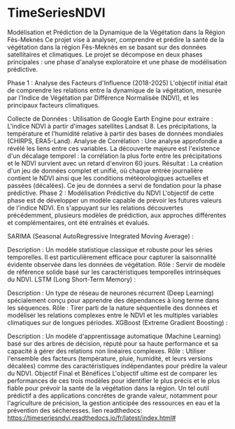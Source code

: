 # TimeSeriesNDVI

Modélisation et Prédiction de la Dynamique de la Végétation dans la Région Fès-Meknès
Ce projet vise à analyser, comprendre et prédire la santé de la végétation dans la région Fès-Meknès en se basant sur des données satellitaires et climatiques. Le projet se décompose en deux phases principales : une phase d'analyse exploratoire et une phase de modélisation prédictive.

Phase 1 : Analyse des Facteurs d'Influence (2018-2025)
L'objectif initial était de comprendre les relations entre la dynamique de la végétation, mesurée par l'Indice de Végétation par Différence Normalisée (NDVI), et les principaux facteurs climatiques.

Collecte de Données : Utilisation de Google Earth Engine pour extraire :
L'indice NDVI à partir d'images satellites Landsat 8.
Les précipitations, la température et l'humidité relative à partir des bases de données mondiales (CHIRPS, ERA5-Land).
Analyse de Corrélation : Une analyse approfondie a révélé les liens entre ces variables. La découverte majeure est l'existence d'un décalage temporel : la corrélation la plus forte entre les précipitations et le NDVI survient avec un retard d'environ 60 jours.
Résultat : La création d'un jeu de données complet et unifié, où chaque entrée journalière contient le NDVI ainsi que les conditions météorologiques actuelles et passées (décalées). Ce jeu de données a servi de fondation pour la phase prédictive.
Phase 2 : Modélisation Prédictive du NDVI
L'objectif de cette phase est de développer un modèle capable de prévoir les futures valeurs de l'indice NDVI. En s'appuyant sur les relations découvertes précédemment, plusieurs modèles de prédiction, aux approches différentes et complémentaires, ont été entraînés et évalués.

SARIMA (Seasonal AutoRegressive Integrated Moving Average) :

Description : Un modèle statistique classique et robuste pour les séries temporelles. Il est particulièrement efficace pour capturer la saisonnalité évidente observée dans les données de végétation.
Rôle : Servir de modèle de référence solide basé sur les caractéristiques temporelles intrinsèques du NDVI.
LSTM (Long Short-Term Memory) :

Description : Un type de réseau de neurones récurrent (Deep Learning) spécialement conçu pour apprendre des dépendances à long terme dans les séquences.
Rôle : Tirer parti de la nature séquentielle des données et modéliser les relations complexes entre le NDVI et les multiples variables climatiques sur de longues périodes.
XGBoost (Extreme Gradient Boosting) :

Description : Un modèle d'apprentissage automatique (Machine Learning) basé sur des arbres de décision, réputé pour sa haute performance et sa capacité à gérer des relations non linéaires complexes.
Rôle : Utiliser l'ensemble des facteurs (température, pluie, humidité, et leurs versions décalées) comme des caractéristiques indépendantes pour prédire la valeur du NDVI.
Objectif Final et Bénéfices
L'objectif ultime est de comparer les performances de ces trois modèles pour identifier le plus précis et le plus fiable pour prévoir la santé de la végétation dans la région. Un tel outil prédictif a des applications concrètes de grande valeur, notamment pour l'agriculture de précision, la gestion anticipée des ressources en eau et la prévention des sécheresses.
 lien readthedocs: https://timeseriesndvi.readthedocs.io/fr/latest/index.html#
